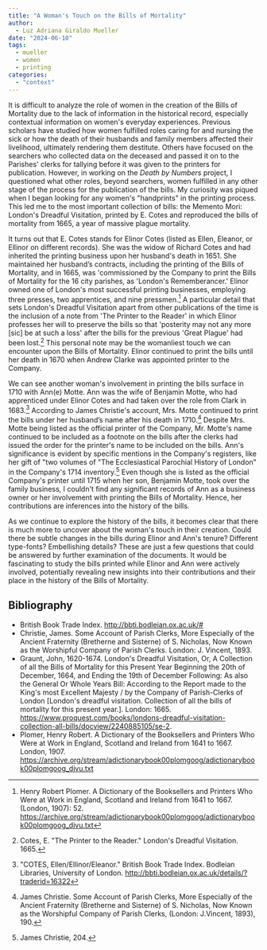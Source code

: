 ```yaml
---
title: "A Woman's Touch on the Bills of Mortality"
author:
  - Luz Adriana Giraldo Mueller
date: "2024-06-10"
tags:
  - mueller
  - women
  - printing
categories:
  - "context"
---
```


It is difficult to analyze the role of women in the creation of the Bills of Mortality due to the lack of information in the historical record, especially contextual information on women's everyday experiences. Previous scholars have studied how women fulfilled roles caring for and nursing the sick or how the death of their husbands and family members affected their livelihood, ultimately rendering them destitute. Others have focused on the searchers who collected data on the deceased and passed it on to the Parishes' clerks for tallying before it was given to the printers for publication. However, in working on the _Death by Numbers_ project, I questioned what other roles, beyond searchers, women fulfilled in any other stage of the process for the publication of the bills. My curiosity was piqued when I began looking for any women's "handprints" in the printing process. This led me to the most important collection of bills: the Memento Mori: London's Dreadful Visitation, printed by E. Cotes and reproduced the bills of mortality from 1665, a year of massive plague mortality.

It turns out that E. Cotes stands for Elinor Cotes (listed as Ellen, Eleanor, or Ellinor on different records). She was the widow of Richard Cotes and had inherited the printing business upon her husband's death in 1651. She maintained her husband’s contracts, including the printing of the Bills of Mortality, and in 1665, was 'commissioned by the Company to print the Bills of Mortality for the 16 city parishes, as 'London's Rememberancer.' Elinor owned one of London's most successful printing businesses, employing three presses, two apprentices, and nine pressmen.[^1] A particular detail that sets London's Dreadful Visitation apart from other publications of the time is the inclusion of a note from 'The Printer to the Reader' in which Elinor professes her will to preserve the bills so that 'posterity may not any more [sic] be at such a loss' after the bills for the previous 'Great Plague' had been lost.[^2] This personal note may be the womanliest touch we can encounter upon the Bills of Mortality. Elinor continued to print the bills until her death in 1670 when Andrew Clarke was appointed printer to the Company.

We can see another woman's involvement in printing the bills surface in 1710 with Ann(e) Motte. Ann was the wife of Benjamin Motte, who had apprenticed under Elinor Cotes and had taken over the role from Clark in 1683.[^3] According to James Christie's account, Mrs. Motte continued to print the bills under her husband’s name after his death in 1710.[^4] Despite Mrs. Motte being listed as the official printer of the Company, Mr. Motte's name continued to be included as a footnote on the bills after the clerks had issued the order for the printer's name to be included on the bills. Ann's significance is evident by specific mentions in the Company's registers, like her gift of "two volumes of "The Ecclesiastical Parochial History of London" in the Company's 1714 inventory.[^5] Even though she is listed as the official Company's printer until 1715 when her son, Benjamin Motte, took over the family business, I couldn't find any significant records of Ann as a business owner or her involvement with printing the Bills of Mortality. Hence, her contributions are inferences into the history of the bills.

As we continue to explore the history of the bills, it becomes clear that there is much more to uncover about the woman's touch in their creation. Could there be subtle changes in the bills during Elinor and Ann's tenure? Different type-fonts? Embellishing details? These are just a few questions that could be answered by further examination of the documents. It would be fascinating to study the bills printed while Elinor and Ann were actively involved, potentially revealing new insights into their contributions and their place in the history of the Bills of Mortality.

## Bibliography

- British Book Trade Index. http://bbti.bodleian.ox.ac.uk/#
- Christie, James. Some Account of Parish Clerks, More Especially of the Ancient Fraternity (Bretherne and Sisterne) of S. Nicholas, Now Known as the Worshipful Company of Parish Clerks. London: J. Vincent, 1893.
- Graunt, John, 1620-1674. London's Dreadful Visitation, Or, A Collection of all the Bills of Mortality for this Present Year Beginning the 20th of December, 1664, and Ending the 19th of December Following: As also the General Or Whole Years Bill: According to the Report made to the King's most Excellent Majesty / by the Company of Parish-Clerks of London [London's dreadful visitation. Collection of all the bills of mortality for this present year.]. London: 1665. https://www.proquest.com/books/londons-dreadful-visitation-collection-all-bills/docview/2240885105/se-2.
- Plomer, Henry Robert. A Dictionary of the Booksellers and Printers Who Were at Work in England, Scotland and Ireland from 1641 to 1667. London, 1907. https://archive.org/stream/adictionarybook00plomgoog/adictionarybook00plomgoog_djvu.txt

[^1]: Henry Robert Plomer. A Dictionary of the Booksellers and Printers Who Were at Work in England, Scotland and Ireland from 1641 to 1667. (London, 1907): 52. https://archive.org/stream/adictionarybook00plomgoog/adictionarybook00plomgoog_djvu.txt
[^2]: Cotes, E. "The Printer to the Reader." London's Dreadful Visitation. 1665.
[^3]: "COTES, Ellen/Ellinor/Eleanor." British Book Trade Index. Bodleian Libraries, University of London. http://bbti.bodleian.ox.ac.uk/details/?traderid=16322
[^4]: James Christie. Some Account of Parish Clerks, More Especially of the Ancient Fraternity (Bretherne and Sisterne) of S. Nicholas, Now Known as the Worshipful Company of Parish Clerks, (London: J.Vincent, 1893), 190.
[^5]: James Christie, 204.
